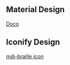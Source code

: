 ## Material Design
[Doco](https://material.angular.io/components/categories)

## Iconify Design
[mdi-braille icon](https://iconify.design/icon-sets/mdi/braille.html) 